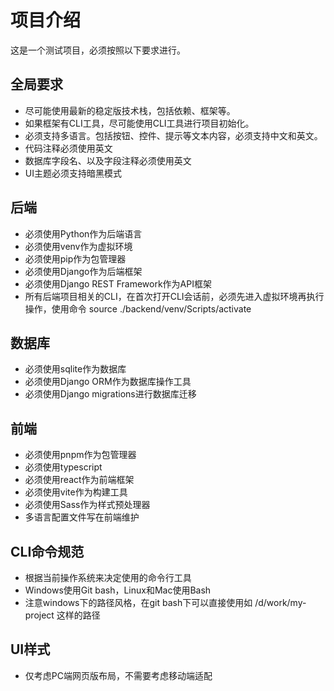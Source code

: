 # 项目介绍

这是一个测试项目，必须按照以下要求进行。

## 全局要求

- 尽可能使用最新的稳定版技术栈，包括依赖、框架等。
- 如果框架有CLI工具，尽可能使用CLI工具进行项目初始化。
- 必须支持多语言。包括按钮、控件、提示等文本内容，必须支持中文和英文。
- 代码注释必须使用英文
- 数据库字段名、以及字段注释必须使用英文
- UI主题必须支持暗黑模式

## 后端

- 必须使用Python作为后端语言
- 必须使用venv作为虚拟环境
- 必须使用pip作为包管理器
- 必须使用Django作为后端框架
- 必须使用Django REST Framework作为API框架
- 所有后端项目相关的CLI，在首次打开CLI会话前，必须先进入虚拟环境再执行操作，使用命令 source ./backend/venv/Scripts/activate 

## 数据库

- 必须使用sqlite作为数据库
- 必须使用Django ORM作为数据库操作工具
- 必须使用Django migrations进行数据库迁移

## 前端

- 必须使用pnpm作为包管理器
- 必须使用typescript
- 必须使用react作为前端框架
- 必须使用vite作为构建工具
- 必须使用Sass作为样式预处理器
- 多语言配置文件写在前端维护

## CLI命令规范

- 根据当前操作系统来决定使用的命令行工具
- Windows使用Git bash，Linux和Mac使用Bash
- 注意windows下的路径风格，在git bash下可以直接使用如 /d/work/my-project 这样的路径

## UI样式
- 仅考虑PC端网页版布局，不需要考虑移动端适配

